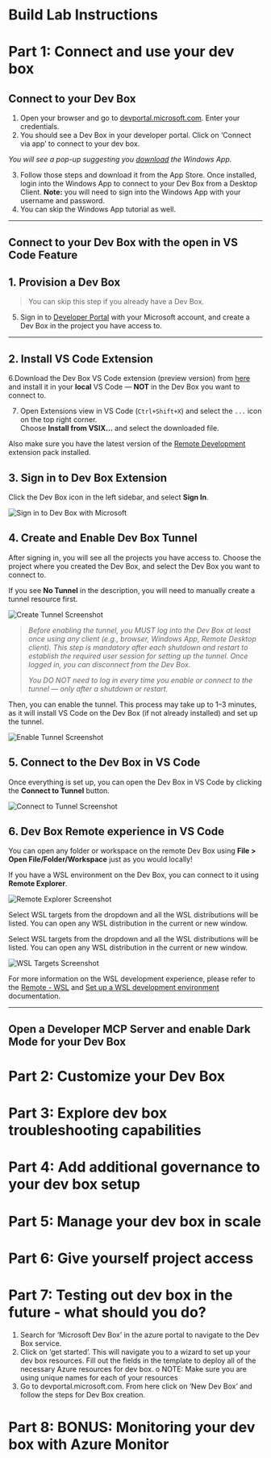# Build Lab Instructions

# Part 1: Connect and use your dev box

## Connect to your Dev Box
1. Open your browser and go to [devportal.microsoft.com](https://devportal.microsoft.com). Enter your credentials.
2. You should see a Dev Box in your developer portal. Click on ‘Connect via app’ to connect to your dev box.

*You will see a pop-up suggesting you [download](#) the Windows App.*

3. Follow those steps and download it from the App Store. Once installed, login into the Windows App to connect to your Dev Box from a Desktop Client.
 **Note:** you will need to sign into the Windows App with your username and password.
4. You can skip the Windows App tutorial as well.

---

## Connect to your Dev Box with the open in VS Code Feature

## 1. Provision a Dev Box
> You can skip this step if you already have a Dev Box.

5. Sign in to [Developer Portal](https://devportal.microsoft.com/) with your Microsoft account, and create a Dev Box in the project you have access to.

---

## 2. Install VS Code Extension
6.Download the Dev Box VS Code extension (preview version) from [here](https://azure.github.io/dev-box/media/ms-devbox-2.0.0-preview.vsix) and install it in your **local** VS Code — **NOT** in the Dev Box you want to connect to.

7. Open Extensions view in VS Code (`Ctrl+Shift+X`) and select the `...` icon on the top right corner.  
Choose **Install from VSIX...** and select the downloaded file.

Also make sure you have the latest version of the [Remote Development](https://marketplace.visualstudio.com/items?itemName=ms-vscode-remote.vscode-remote-extensionpack) extension pack installed.

## 3. Sign in to Dev Box Extension

Click the Dev Box icon in the left sidebar, and select **Sign In**.

![Sign in to Dev Box with Microsoft](path/to/image.png)

## 4. Create and Enable Dev Box Tunnel

After signing in, you will see all the projects you have access to. Choose the project where you created the Dev Box, and select the Dev Box you want to connect to.

If you see **No Tunnel** in the description, you will need to manually create a tunnel resource first.

![Create Tunnel Screenshot](path/to/image.png)

> *Before enabling the tunnel, you MUST log into the Dev Box at least once using any client (e.g., browser, Windows App, Remote Desktop client). This step is mandatory after each shutdown and restart to establish the required user session for setting up the tunnel. Once logged in, you can disconnect from the Dev Box.*
> 
> *You DO NOT need to log in every time you enable or connect to the tunnel — only after a shutdown or restart.*

Then, you can enable the tunnel. This process may take up to 1–3 minutes, as it will install VS Code on the Dev Box (if not already installed) and set up the tunnel.

![Enable Tunnel Screenshot](path/to/image1.png)

## 5. Connect to the Dev Box in VS Code

Once everything is set up, you can open the Dev Box in VS Code by clicking the **Connect to Tunnel** button.

![Connect to Tunnel Screenshot](path/to/image2.png)

## 6. Dev Box Remote experience in VS Code

You can open any folder or workspace on the remote Dev Box using **File > Open File/Folder/Workspace** just as you would locally!

If you have a WSL environment on the Dev Box, you can connect to it using **Remote Explorer**.

![Remote Explorer Screenshot](path/to/image.png)

Select WSL targets from the dropdown and all the WSL distributions will be listed. You can open any WSL distribution in the current or new window.

Select WSL targets from the dropdown and all the WSL distributions will be listed. You can open any WSL distribution in the current or new window.

![WSL Targets Screenshot](path/to/image.png)

For more information on the WSL development experience, please refer to the [Remote - WSL](#) and [Set up a WSL development environment](#) documentation.

---

## Open a Developer MCP Server and enable Dark Mode for your Dev Box

# Part 2: Customize your Dev Box 

# Part 3: Explore dev box troubleshooting capabilities

# Part 4: Add additional governance to your dev box setup

# Part 5: Manage your dev box in scale

# Part 6: Give yourself project access 

# Part 7: Testing out dev box in the future - what should you do? 
1.	Search for ‘Microsoft Dev Box’ in the azure portal to navigate to the Dev Box service. 
2.	Click on ‘get started’. This will navigate you to a wizard to set up your dev box resources. Fill out the fields in the template to deploy all of the necessary Azure resources for dev box. 
o	NOTE: Make sure you are using unique names for each of your resources
3.	Go to devportal.microsoft.com. From here click on ‘New Dev Box’ and follow the steps for Dev Box creation.  


# Part 8: BONUS: Monitoring your dev box with Azure Monitor
